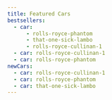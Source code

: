 ```yaml
---
title: Featured Cars
bestsellers:
  - car:
      - rolls-royce-phantom
      - that-one-sick-lambo
      - rolls-royce-cullinan-1
  - car: rolls-royce-cullinan-1
  - car: rolls-royce-phantom
newCars:
  - car: rolls-royce-cullinan-1
  - car: rolls-royce-phantom
  - car: that-one-sick-lambo
---
```


